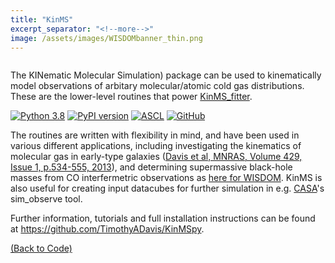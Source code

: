```yaml
---
title: "KinMS"
excerpt_separator: "<!--more-->"
image: /assets/images/WISDOMbanner_thin.png
---
```

<figure style="width: 200px" class="align-left"><a href="{{ site.baseurl }}{{page.url}}">
  <img src="{{ site.url }}{{ site.baseurl }}/assets/images/KinMSLogo.png" alt=""></a>
</figure>


The KINematic Molecular Simulation) package can be used to kinematically model observations of arbitary molecular/atomic cold gas distributions. These are the lower-level routines that power <a href="{{ site.url }}{{ site.baseurl }}/codes/KinMS_fitter">KinMS_fitter</a>.<br>

[![Python 3.8](https://img.shields.io/badge/python-3.8-blue.svg)](https://www.python.org/downloads/release/python-382/) [![PyPI version](https://badge.fury.io/py/kinms.svg)](https://badge.fury.io/py/kinms) 
[![ASCL](https://img.shields.io/badge/ascl-2006.003-blue.svg?colorB=262255)](http://ascl.net/2006.003) [![GitHub](https://img.shields.io/badge/github-view%20repo-red)](https://github.com/TimothyADavis/KinMSpy)<br>
<!--more-->

The routines are written with flexibility in mind, and have been used in various different applications, including investigating the kinematics of molecular gas in early-type galaxies ([Davis et al, MNRAS, Volume 429, Issue 1, p.534-555, 2013](https://academic.oup.com/mnras/article/429/1/534/1022845)), and determining supermassive black-hole masses from CO interfermetric observations as <a href="../../papers/">here for WISDOM</a>. KinMS is also useful for creating input datacubes for further simulation in e.g. [CASA](https://casa.nrao.edu/)'s sim_observe tool.

Further information, tutorials and full installation instructions can be found at <a href=https://github.com/TimothyADavis/KinMSpy>https://github.com/TimothyADavis/KinMSpy</a>.

<a href="{{ site.url }}{{ site.baseurl }}/codes/">(Back to Code)</a>
	